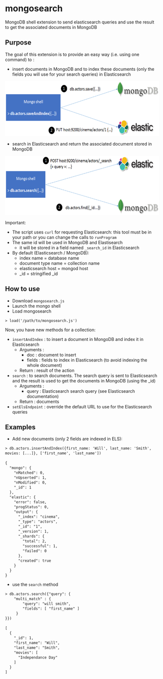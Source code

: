 # mongosearch
MongoDB shell extension to send elasticsearch queries and use the result to get the associated documents in MongoDB

## Purpose
The goal of this extension is to provide an easy way (i.e. using one command) to :
* insert documents in MongoDB and to index these documents (only the fields you will use for your search queries) in Elasticsearch

<center>
  <img alt="save and index" src="/docs/insert.png" width="636" height="180"/>
</center>

* search in Elasticsearch and return the associated document stored in MongoDB

<center>
  <img alt="search" src="/docs/search.png" width="648" height="193"/>
</center>


Important:
* The script uses `curl` for requesting Elasticsearch: this tool must be in your path or you can change the calls to `runProgram` 
* The same id will be used in MongoDB and Elastisearch
  * it will be stored in a field named `_search_id` in Elasticsearch
* By default (Elasticsearch / MongoDB):
  * index name = database name
  * document type name = collection name
  * elasticsearch host = mongod host
  * _id = stringified _id

## How to use
* Download `mongosearch.js`
* Launch the mongo shell
* Load mongosearch
```
> load('/path/to/mongosearch.js')
```

Now, you have new methods for a collection:
* `insertAndIndex` : to insert a document in MongoDB and index it in Elasticsearch
  * Arguments :
    * doc : document to insert
    * fields : fields to index in Elasticsearch (to avoid indexing the whole document)
  * Return : result of the action
* `search` : to search documents. The search query is sent to Elasticsearch and the result is used to get the documents in MongoDB (using the _id)
  * Arguments :
    * query : Elasticsearch search query (see Elasticsearch documentation)
  * Return : documents  
* `setElsEndpoint` : override the default URL to use for the Elasticsearch queries

## Examples
* Add new documents (only 2 fields are indexed in ELS):
```
> db.actors.insertAndIndex({first_name: 'Will', last_name: 'Smith', movies: [...]}, ['first_name', 'last_name'])

{
  "mongo": {
    "nMatched": 0,
    "nUpserted": 1,
    "nModified": 0,
    "_id": 1
  },
  "elastic": {
    "error": false,
    "progStatus": 0,
    "output": {
      "_index": "cinema",
      "_type": "actors",
      "_id": "1",
      "_version": 1,
      "_shards": {
        "total": 2,
        "successful": 1,
        "failed": 0
      },
      "created": true
    }
  }
}

```

* use the `search` method
```
> db.actors.search({"query": {
    "multi_match" : {
        "query": "will smith",
        "fields": [ "first_name" ] 
     }
}})

[
  {
    "_id": 1,
    "first_name": "Will",
    "last_name": "Smith",
    "movies": [
      "Independance Day"
    ]
  }
]
```
